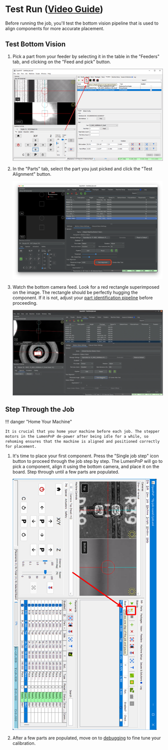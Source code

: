# Test Run ([Video Guide](https://youtu.be/W0kdrxkkXUw?si=lrCTfUXihKnD1p4D&t=993))

Before running the job, you'll test the bottom vision pipeline that is used to align components for more accurate placement.

## Test Bottom Vision

1. Pick a part from your feeder by selecting it in the table in the "Feeders" tab, and clicking on the "Feed and pick" button.

    ![feed and pick](/feeders/7-setting-pick-position/img/pick-component.png)

1. In the "Parts" tab, select the part you just picked and click the "Test Alignment" button.

    ![test bottom vision](images/test-bottom-vision.png)

1. Watch the bottom camera feed. Look for a red rectangle superimposed on the image. The rectangle should be perfectly hugging the component. If it is not, adjust your [part identification pipeline](/openpnp/vision-pipeline-adjustment/5-part-identification-pipeline/) before proceeding.

    ![bottom vision output](images/bottom-vision-detection.png)

## Step Through the Job

!!! danger "Home Your Machine"

    It is crucial that you home your machine before each job. The stepper motors in the LumenPnP de-power after being idle for a while, so rehoming ensures that the machine is aligned and positioned correctly for placement.

1. It's time to place your first component. Press the "Single job step" icon button to proceed through the job step by step. The LumenPnP will go to pick a component, align it using the bottom camera, and place it on the board. Step through until a few parts are populated.
  
    ![Start placing components](images/One-step-placement.png)

2. After a few parts are populated, move on to [debugging](/openpnp/debugging) to fine tune your calibration.
